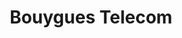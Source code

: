 ---
title: "Bouygues Telecom"
url: /trans-en-provence/bouygues-telecom/
shop: téléphone portable
---